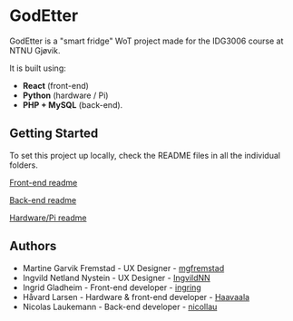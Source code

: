 # GodEtter 
GodEtter is a "smart fridge" WoT project made for the IDG3006 course at NTNU Gjøvik. 

It is built using:
* **React** (front-end)
* **Python** (hardware / Pi)
* **PHP + MySQL** (back-end).

## Getting Started
To set this project up locally, check the README files in all the individual folders.


[Front-end readme](frontend/README.md)

[Back-end readme](backend/README.md)

[Hardware/Pi readme](pi/README.md)

## Authors
- Martine Garvik Fremstad - UX Designer - [mgfremstad](https://github.com/mgfremstad)
- Ingvild Netland Nystein - UX Designer - [IngvildNN](https://github.com/IngvildNN)
- Ingrid Gladheim - Front-end developer - [ingring](https://github.com/ingring)
- Håvard Larsen - Hardware & front-end developer - [Haavaala](https://github.com/haavaala)
- Nicolas Laukemann - Back-end developer - [nicollau](https://github.com/nicollau)
